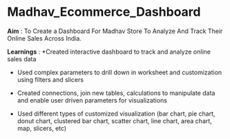 # Madhav_Ecommerce_Dashboard

**Aim** : To Create a Dashboard For Madhav Store To Analyze And Track Their Online Sales Across India.

**Learnings** :
*Created interactive dashboard to track and analyze online sales data

* Used complex parameters to drill down in worksheet and customization using filters and slicers

* Created connections, join new tables, calculations to manipulate data and enable user driven parameters for visualizations

* Used different types of customized visualization (bar chart, pie chart, donut chart, clustered bar chart, scatter chart, line chart, area chart, map, slicers, etc)

